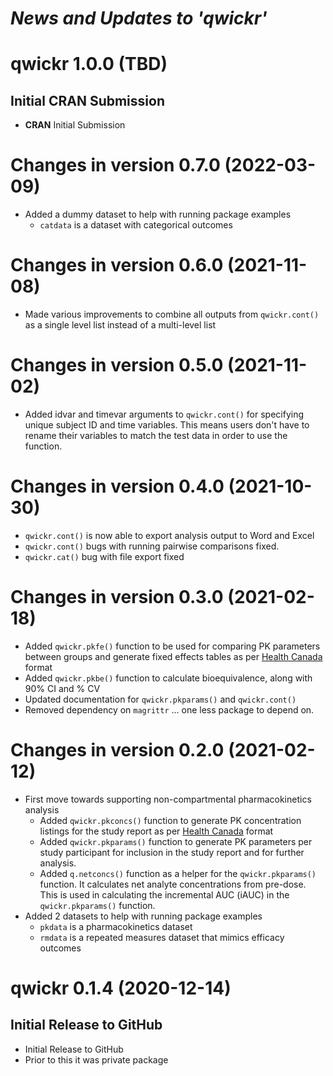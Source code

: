 # *News and Updates to 'qwickr'*


# qwickr 1.0.0 (TBD)
## Initial CRAN Submission
* **CRAN** Initial Submission

# Changes in version 0.7.0 (2022-03-09)
* Added a dummy dataset to help with running package examples
  * `catdata` is a dataset with categorical outcomes

# Changes in version 0.6.0 (2021-11-08)
* Made various improvements to combine all outputs from `qwickr.cont()` as a single level list instead of a multi-level list


# Changes in version 0.5.0 (2021-11-02)
* Added idvar and timevar arguments to `qwickr.cont()` for specifying unique subject ID and time variables. This means users don't have to rename their variables to match the test data in order to use the function.

# Changes in version 0.4.0 (2021-10-30)
* `qwickr.cont()` is now able to export analysis output to Word and Excel
* `qwickr.cont()` bugs with running pairwise comparisons fixed.
* `qwickr.cat()` bug with file export fixed

# Changes in version 0.3.0 (2021-02-18)
* Added `qwickr.pkfe()` function to be used for comparing PK parameters between groups and generate fixed effects tables as per [Health Canada](https://www.canada.ca/content/dam/hc-sc/documents/services/drugs-health-products/drug-products/applications-submissions/guidance-documents/bioavailability-bioequivalence/conduct-analysis-comparative.pdf) format
* Added `qwickr.pkbe()` function to calculate bioequivalence, along with 90% CI and % CV
* Updated documentation for `qwickr.pkparams()` and `qwickr.cont()`
* Removed dependency on `magrittr` ... one less package to depend on.


# Changes in version 0.2.0 (2021-02-12)
* First move towards supporting non-compartmental pharmacokinetics analysis
  * Added `qwickr.pkconcs()` function to generate PK concentration listings for the study report as per [Health Canada](https://www.canada.ca/content/dam/hc-sc/documents/services/drugs-health-products/drug-products/applications-submissions/guidance-documents/bioavailability-bioequivalence/conduct-analysis-comparative.pdf) format
  * Added `qwickr.pkparams()` function to generate PK parameters per study participant for inclusion in the study report and for further analysis.
  * Added `q.netconcs()` function as a helper for the `qwickr.pkparams()` function. It calculates net analyte concentrations from pre-dose. This is used in calculating the incremental AUC (iAUC) in the `qwickr.pkparams()` function.
* Added 2 datasets to help with running package examples
  * `pkdata` is a pharmacokinetics dataset
  * `rmdata` is a repeated measures dataset that mimics efficacy outcomes

# qwickr 0.1.4 (2020-12-14)
## Initial Release to GitHub
* Initial Release to GitHub
* Prior to this it was private package

